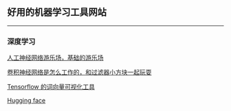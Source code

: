 ## 好用的机器学习工具网站

---

### 深度学习

[人工神经网络游乐场，基础的游乐场](https://playground.tensorflow.org/#activation=tanh&batchSize=10&dataset=circle&regDataset=reg-plane&learningRate=0.03&regularizationRate=0&noise=0&networkShape=4,2&seed=0.11880&showTestData=false&discretize=false&percTrainData=50&x=true&y=true&xTimesY=false&xSquared=false&ySquared=false&cosX=false&sinX=false&cosY=false&sinY=false&collectStats=false&problem=classification&initZero=false&hideText=false)

[卷积神经网络是怎么工作的，和过滤器小方块一起玩耍](https://poloclub.github.io/cnn-explainer/)

[Tensorflow 的词向量可视化工具](https://www.tensorflow.org/tutorials/text/word_embeddings?hl=zh-cn#%E5%8F%AF%E8%A7%86%E5%8C%96%E5%B5%8C%E5%85%A5%E5%90%91%E9%87%8F)

[Hugging face](https://huggingface.co/spaces)
